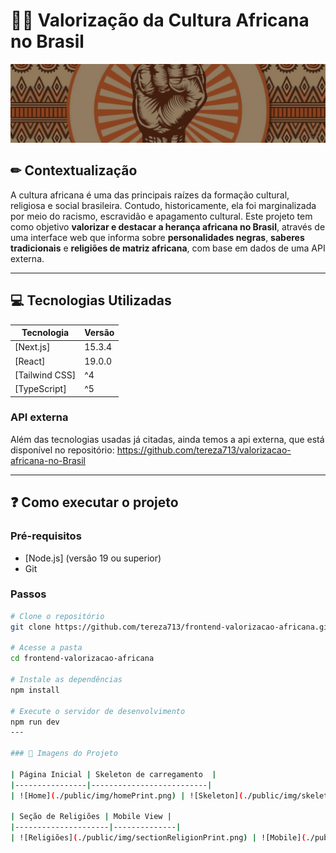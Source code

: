 # ✊🏿 Valorização da Cultura Africana no Brasil

![Capa do Projeto](./public/img/capa.png)

## ✏ Contextualização

A cultura africana é uma das principais raízes da formação cultural, religiosa e social brasileira. Contudo, historicamente, ela foi marginalizada por meio do racismo, escravidão e apagamento cultural. Este projeto tem como objetivo **valorizar e destacar a herança africana no Brasil**, através de uma interface web que informa sobre **personalidades negras**, **saberes tradicionais** e **religiões de matriz africana**, com base em dados de uma API externa.

---

## 💻 Tecnologias Utilizadas

| Tecnologia | Versão |
|------------|--------|
| [Next.js] | 15.3.4  |
| [React] | 19.0.0    |
| [Tailwind CSS] | ^4 |
| [TypeScript] | ^5   |

### API externa
Além das tecnologias usadas já citadas, ainda temos a api externa, que está disponível no repositório: https://github.com/tereza713/valorizacao-africana-no-Brasil

---
## ❓ Como executar o projeto
### Pré-requisitos

- [Node.js] (versão 19 ou superior)
- Git

### Passos

```bash
# Clone o repositório
git clone https://github.com/tereza713/frontend-valorizacao-africana.git

# Acesse a pasta
cd frontend-valorizacao-africana

# Instale as dependências
npm install

# Execute o servidor de desenvolvimento
npm run dev
---

### 📸 Imagens do Projeto

| Página Inicial | Skeleton de carregamento  |
|----------------|--------------------------|
| ![Home](./public/img/homePrint.png) | ![Skeleton](./public/img/skeletonPrint.png) |

| Seção de Religiões | Mobile View |
|---------------------|--------------|
| ![Religiões](./public/img/sectionReligionPrint.png) | ![Mobile](./public/img/mobileViewPrint.png) |

